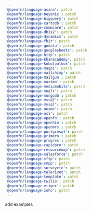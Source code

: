 ```yaml
---
'@openfn/language-asana': patch
'@openfn/language-beyonic': patch
'@openfn/language-bigquery': patch
'@openfn/language-cartodb': patch
'@openfn/language-commcare': patch
'@openfn/language-dhis2': patch
'@openfn/language-dynamics': patch
'@openfn/language-fhir': patch
'@openfn/language-godata': patch
'@openfn/language-googlesheets': patch
'@openfn/language-http': patch
'@openfn/language-khanacademy': patch
'@openfn/language-kobotoolbox': patch
'@openfn/language-magpi': patch
'@openfn/language-mailchimp': patch
'@openfn/language-mailgun': patch
'@openfn/language-maximo': patch
'@openfn/language-medicmobile': patch
'@openfn/language-mogli': patch
'@openfn/language-mongodb': patch
'@openfn/language-mssql': patch
'@openfn/language-mysql': patch
'@openfn/language-nexmo': patch
'@openfn/language-ocl': patch
'@openfn/language-openfn': patch
'@openfn/language-openhim': patch
'@openfn/language-openmrs': patch
'@openfn/language-postgresql': patch
'@openfn/language-primero': patch
'@openfn/language-progres': patch
'@openfn/language-rapidpro': patch
'@openfn/language-resourcemap': patch
'@openfn/language-salesforce': patch
'@openfn/language-sftp': patch
'@openfn/language-smpp': patch
'@openfn/language-surveycto': patch
'@openfn/language-telerivet': patch
'@openfn/language-template': patch
'@openfn/language-twilio': patch
'@openfn/language-vtiger': patch
'@openfn/language-zoho': patch
---
```


add examples
